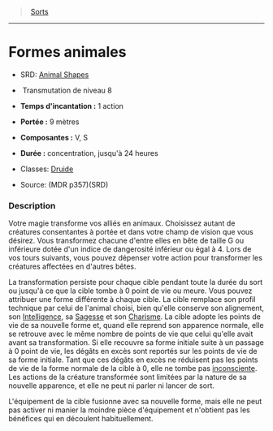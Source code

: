 ﻿---
!SpellItem
Name: Formes animales
AltName: '[Animal Shapes](srd_spells_animal_shapes.md)'
Type: Transmutation
Level: 8
CastingTime: 1 action
Range: 9 mètres
Components: V, S
Duration: concentration, jusqu'à 24 heures
Classes: '[Druide](hd_druid.md)'
Family: SpellHD
Source: (MDR p357)(SRD)
Id: spells_hd.md#formes-animales
ParentLink: spells_hd.md#sorts
ParentName: Sorts
NameLevel: 1
Attributes:
  Name: Formes animales
  Markdown: >+
    # <!--Name-->Formes animales<!--/Name-->


    - SRD: <!--AltName-->[Animal Shapes](srd_spells_animal_shapes.md)<!--/AltName-->


    -  <!--Type-->Transmutation<!--/Type--> de niveau <!--Level-->8<!--/Level-->


    - **Temps d'incantation :** <!--CastingTime-->1 action<!--/CastingTime-->


    - **Portée :** <!--Range-->9 mètres<!--/Range-->


    - **Composantes :** <!--Components-->V, S<!--/Components-->


    - **Durée :** <!--Duration-->concentration, jusqu'à 24 heures<!--/Duration-->


    - Classes: <!--Classes-->[Druide](hd_druid.md)<!--/Classes-->


    - Source: <!--Source-->(MDR p357)(SRD)<!--/Source-->


    ### Description


    Votre magie transforme vos alliés en animaux. Choisissez autant de créatures consentantes à portée et dans votre champ de vision que vous désirez. Vous transformez chacune d'entre elles en bête de taille G ou inférieure dotée d'un indice de dangerosité inférieur ou égal à 4. Lors de vos tours suivants, vous pouvez dépenser votre action pour transformer les créatures affectées en d'autres bêtes.


    La transformation persiste pour chaque cible pendant toute la durée du sort ou jusqu'à ce que la cible tombe à 0 point de vie ou meure. Vous pouvez attribuer une forme différente à chaque cible. La cible remplace son profil technique par celui de l'animal choisi, bien qu'elle conserve son alignement, son [Intelligence](hd_abilities_intelligence.md), sa [Sagesse](hd_abilities_wisdom.md) et son [Charisme](hd_abilities_charisma.md). La cible adopte les points de vie de sa nouvelle forme et, quand elle reprend son apparence normale, elle se retrouve avec le même nombre de points de vie que celui qu'elle avait avant sa transformation. Si elle recouvre sa forme initiale suite à un passage à 0 point de vie, les dégâts en excès sont reportés sur les points de vie de sa forme initiale. Tant que ces dégâts en excès ne réduisent pas les points de vie de la forme normale de la cible à 0, elle ne tombe pas [inconsciente](hd_conditions_inconscient.md). Les actions de la créature transformée sont limitées par la nature de sa nouvelle apparence, et elle ne peut ni parler ni lancer de sort.


    L'équipement de la cible fusionne avec sa nouvelle forme, mais elle ne peut pas activer ni manier la moindre pièce d'équipement et n'obtient pas les bénéfices qui en découlent habituellement.

  AltName: '[Animal Shapes](srd_spells_animal_shapes.md)'
  Type: Transmutation
  Level: 8
  CastingTime: 1 action
  Range: 9 mètres
  Components: V, S
  Duration: concentration, jusqu'à 24 heures
  Classes: '[Druide](hd_druid.md)'
  Source: (MDR p357)(SRD)
AttributesDictionary: >+
  Name: Formes animales

  Markdown: >+

    # <!--Name-->Formes animales<!--/Name-->





    - SRD: <!--AltName-->[Animal Shapes](srd_spells_animal_shapes.md)<!--/AltName-->





    -  <!--Type-->Transmutation<!--/Type--> de niveau <!--Level-->8<!--/Level-->





    - **Temps d'incantation :** <!--CastingTime-->1 action<!--/CastingTime-->





    - **Portée :** <!--Range-->9 mètres<!--/Range-->





    - **Composantes :** <!--Components-->V, S<!--/Components-->





    - **Durée :** <!--Duration-->concentration, jusqu'à 24 heures<!--/Duration-->





    - Classes: <!--Classes-->[Druide](hd_druid.md)<!--/Classes-->





    - Source: <!--Source-->(MDR p357)(SRD)<!--/Source-->





    ### Description





    Votre magie transforme vos alliés en animaux. Choisissez autant de créatures consentantes à portée et dans votre champ de vision que vous désirez. Vous transformez chacune d'entre elles en bête de taille G ou inférieure dotée d'un indice de dangerosité inférieur ou égal à 4. Lors de vos tours suivants, vous pouvez dépenser votre action pour transformer les créatures affectées en d'autres bêtes.





    La transformation persiste pour chaque cible pendant toute la durée du sort ou jusqu'à ce que la cible tombe à 0 point de vie ou meure. Vous pouvez attribuer une forme différente à chaque cible. La cible remplace son profil technique par celui de l'animal choisi, bien qu'elle conserve son alignement, son [Intelligence](hd_abilities_intelligence.md), sa [Sagesse](hd_abilities_wisdom.md) et son [Charisme](hd_abilities_charisma.md). La cible adopte les points de vie de sa nouvelle forme et, quand elle reprend son apparence normale, elle se retrouve avec le même nombre de points de vie que celui qu'elle avait avant sa transformation. Si elle recouvre sa forme initiale suite à un passage à 0 point de vie, les dégâts en excès sont reportés sur les points de vie de sa forme initiale. Tant que ces dégâts en excès ne réduisent pas les points de vie de la forme normale de la cible à 0, elle ne tombe pas [inconsciente](hd_conditions_inconscient.md). Les actions de la créature transformée sont limitées par la nature de sa nouvelle apparence, et elle ne peut ni parler ni lancer de sort.





    L'équipement de la cible fusionne avec sa nouvelle forme, mais elle ne peut pas activer ni manier la moindre pièce d'équipement et n'obtient pas les bénéfices qui en découlent habituellement.



  AltName: '[Animal Shapes](srd_spells_animal_shapes.md)'

  Type: Transmutation

  Level: 8

  CastingTime: 1 action

  Range: 9 mètres

  Components: V, S

  Duration: concentration, jusqu'à 24 heures

  Classes: '[Druide](hd_druid.md)'

  Source: (MDR p357)(SRD)

---
> [Sorts](hd_spells.md)

---

# Formes animales

- SRD: [Animal Shapes](srd_spells_animal_shapes.md)

-  Transmutation de niveau 8

- **Temps d'incantation :** 1 action

- **Portée :** 9 mètres

- **Composantes :** V, S

- **Durée :** concentration, jusqu'à 24 heures

- Classes: [Druide](hd_druid.md)

- Source: (MDR p357)(SRD)

### Description

Votre magie transforme vos alliés en animaux. Choisissez autant de créatures consentantes à portée et dans votre champ de vision que vous désirez. Vous transformez chacune d'entre elles en bête de taille G ou inférieure dotée d'un indice de dangerosité inférieur ou égal à 4. Lors de vos tours suivants, vous pouvez dépenser votre action pour transformer les créatures affectées en d'autres bêtes.

La transformation persiste pour chaque cible pendant toute la durée du sort ou jusqu'à ce que la cible tombe à 0 point de vie ou meure. Vous pouvez attribuer une forme différente à chaque cible. La cible remplace son profil technique par celui de l'animal choisi, bien qu'elle conserve son alignement, son [Intelligence](hd_abilities_intelligence.md), sa [Sagesse](hd_abilities_wisdom.md) et son [Charisme](hd_abilities_charisma.md). La cible adopte les points de vie de sa nouvelle forme et, quand elle reprend son apparence normale, elle se retrouve avec le même nombre de points de vie que celui qu'elle avait avant sa transformation. Si elle recouvre sa forme initiale suite à un passage à 0 point de vie, les dégâts en excès sont reportés sur les points de vie de sa forme initiale. Tant que ces dégâts en excès ne réduisent pas les points de vie de la forme normale de la cible à 0, elle ne tombe pas [inconsciente](hd_conditions_inconscient.md). Les actions de la créature transformée sont limitées par la nature de sa nouvelle apparence, et elle ne peut ni parler ni lancer de sort.

L'équipement de la cible fusionne avec sa nouvelle forme, mais elle ne peut pas activer ni manier la moindre pièce d'équipement et n'obtient pas les bénéfices qui en découlent habituellement.


